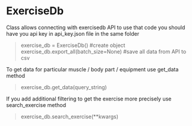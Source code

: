 # ExerciseDb
Class allows connecting with exercisedb API
to use that code you should have you api key in api_key.json file in the same folder

>exercise_db = ExerciseDb() #create object
exercise_db.export_all(batch_size=None) #save all data from API to csv

To get data for particular muscle / body part / equipment use
get_data method
>exercise_db.get_data(query_string)

If you add additional filtering to get the exercise more precisely use search_exercise method

>exercise_db.search_exercise(**kwargs)
